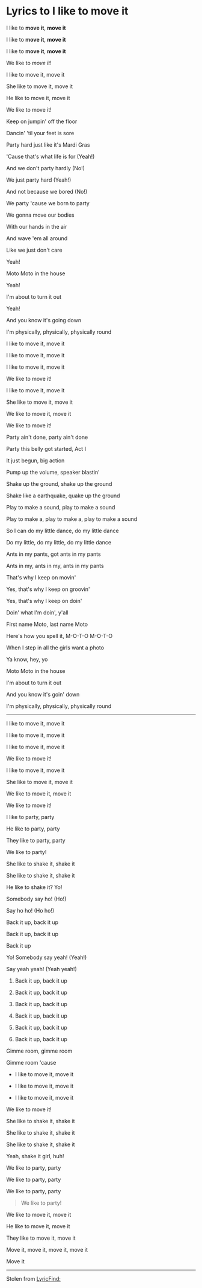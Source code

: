 # Lyrics to I like to move it

I like to **move it**, **move it**

I like to **move it**, **move it**

I like to **move it**, **move it**

We like to *move it*!

I like to move it, move it

She like to move it, move it

He like to move it, move it

We like to move it!

Keep on jumpin' off the floor

Dancin' 'til your feet is sore

Party hard just like it's Mardi Gras

'Cause that's what life is for (Yeah!)

And we don't party hardly (No!)

We just party hard (Yeah!)

And not because we bored (No!)

We party 'cause we born to party

We gonna move our bodies

With our hands in the air

And wave 'em all around

Like we just don't care

Yeah!

Moto Moto in the house

Yeah!

I'm about to turn it out

Yeah!

And you know it's going down

I'm physically, physically, physically round

I like to move it, move it

I like to move it, move it

I like to move it, move it

We like to move it!

I like to move it, move it

She like to move it, move it

We like to move it, move it

We like to move it!

Party ain't done, party ain't done

Party this belly got started, Act I

It just begun, big action

Pump up the volume, speaker blastin'

Shake up the ground, shake up the ground

Shake like a earthquake, quake up the ground

Play to make a sound, play to make a sound

Play to make a, play to make a, play to make a sound

So I can do my little dance, do my little dance

Do my little, do my little, do my little dance

Ants in my pants, got ants in my pants

Ants in my, ants in my, ants in my pants

That's why I keep on movin'

Yes, that's why I keep on groovin'

Yes, that's why I keep on doin'

Doin' what I'm doin', y'all

First name Moto, last name Moto

Here's how you spell it, M-O-T-O M-O-T-O

When I step in all the girls want a photo

Ya know, hey, yo

Moto Moto in the house

I'm about to turn it out

And you know it's goin' down

I'm physically, physically, physically round

---

I like to move it, move it

I like to move it, move it

I like to move it, move it

We like to move it!

I like to move it, move it

She like to move it, move it

We like to move it, move it

We like to move it!

I like to party, party

He like to party, party

They like to party, party

We like to party!

She like to shake it, shake it

She like to shake it, shake it

He like to shake it? Yo!

Somebody say ho! (Ho!)

Say ho ho! (Ho ho!)

Back it up, back it up

Back it up, back it up

Back it up

Yo! Somebody say yeah! (Yeah!)

Say yeah yeah! (Yeah yeah!)

1. Back it up, back it up

2. Back it up, back it up

3. Back it up, back it up

4. Back it up, back it up

5. Back it up, back it up

6. Back it up, back it up

Gimme room, gimme room

Gimme room 'cause

- I like to move it, move it

- I like to move it, move it

- I like to move it, move it

We like to move it!

She like to shake it, shake it

She like to shake it, shake it

She like to shake it, shake it

Yeah, shake it girl, huh!

We like to party, party

We like to party, party

We like to party, party

> We like to party!

We like to move it, move it

He like to move it, move it

They like to move it, move it

Move it, move it, move it, move it

Move it

---
Stolen from [LyricFind:](https://www.lyrics.com/lyric/8445206/I+Like+to+Move+It)